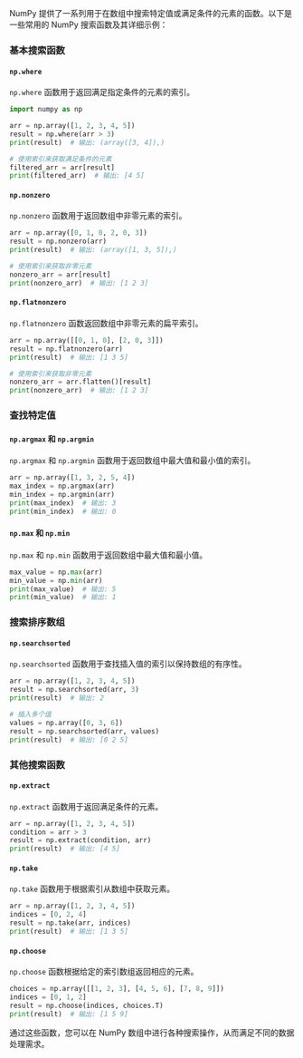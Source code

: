 NumPy 提供了一系列用于在数组中搜索特定值或满足条件的元素的函数。以下是一些常用的 NumPy 搜索函数及其详细示例：

### 基本搜索函数

#### `np.where`

`np.where` 函数用于返回满足指定条件的元素的索引。

```python
import numpy as np

arr = np.array([1, 2, 3, 4, 5])
result = np.where(arr > 3)
print(result)  # 输出: (array([3, 4]),)

# 使用索引来获取满足条件的元素
filtered_arr = arr[result]
print(filtered_arr)  # 输出: [4 5]
```

#### `np.nonzero`

`np.nonzero` 函数用于返回数组中非零元素的索引。

```python
arr = np.array([0, 1, 0, 2, 0, 3])
result = np.nonzero(arr)
print(result)  # 输出: (array([1, 3, 5]),)

# 使用索引来获取非零元素
nonzero_arr = arr[result]
print(nonzero_arr)  # 输出: [1 2 3]
```

#### `np.flatnonzero`

`np.flatnonzero` 函数返回数组中非零元素的扁平索引。

```python
arr = np.array([[0, 1, 0], [2, 0, 3]])
result = np.flatnonzero(arr)
print(result)  # 输出: [1 3 5]

# 使用索引来获取非零元素
nonzero_arr = arr.flatten()[result]
print(nonzero_arr)  # 输出: [1 2 3]
```

### 查找特定值

#### `np.argmax` 和 `np.argmin`

`np.argmax` 和 `np.argmin` 函数用于返回数组中最大值和最小值的索引。

```python
arr = np.array([1, 3, 2, 5, 4])
max_index = np.argmax(arr)
min_index = np.argmin(arr)
print(max_index)  # 输出: 3
print(min_index)  # 输出: 0
```

#### `np.max` 和 `np.min`

`np.max` 和 `np.min` 函数用于返回数组中最大值和最小值。

```python
max_value = np.max(arr)
min_value = np.min(arr)
print(max_value)  # 输出: 5
print(min_value)  # 输出: 1
```

### 搜索排序数组

#### `np.searchsorted`

`np.searchsorted` 函数用于查找插入值的索引以保持数组的有序性。

```python
arr = np.array([1, 2, 3, 4, 5])
result = np.searchsorted(arr, 3)
print(result)  # 输出: 2

# 插入多个值
values = np.array([0, 3, 6])
result = np.searchsorted(arr, values)
print(result)  # 输出: [0 2 5]
```

### 其他搜索函数

#### `np.extract`

`np.extract` 函数用于返回满足条件的元素。

```python
arr = np.array([1, 2, 3, 4, 5])
condition = arr > 3
result = np.extract(condition, arr)
print(result)  # 输出: [4 5]
```

#### `np.take`

`np.take` 函数用于根据索引从数组中获取元素。

```python
arr = np.array([1, 2, 3, 4, 5])
indices = [0, 2, 4]
result = np.take(arr, indices)
print(result)  # 输出: [1 3 5]
```

#### `np.choose`

`np.choose` 函数根据给定的索引数组返回相应的元素。

```python
choices = np.array([[1, 2, 3], [4, 5, 6], [7, 8, 9]])
indices = [0, 1, 2]
result = np.choose(indices, choices.T)
print(result)  # 输出: [1 5 9]
```

通过这些函数，您可以在 NumPy 数组中进行各种搜索操作，从而满足不同的数据处理需求。